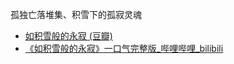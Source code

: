 孤独亡落堆集、积雪下的孤寂灵魂
- [如积雪般的永寂 (豆瓣)](https://movie.douban.com/subject/36913059/)
- [《如积雪般的永寂》一口气完整版_哔哩哔哩_bilibili](https://www.bilibili.com/video/BV1NCpsecEyA/)
